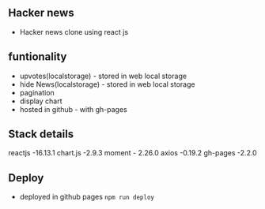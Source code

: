 ## Hacker news 
- Hacker news clone using react js

## funtionality
- upvotes(localstorage) - stored in web local storage
- hide News(localstorage) - stored in web local storage
- pagination
- display chart
- hosted in github - with gh-pages

## Stack details
reactjs -16.13.1
chart.js -2.9.3
moment - 2.26.0
axios -0.19.2
gh-pages -2.2.0

## Deploy
- deployed in github pages 
        `npm run deploy`




